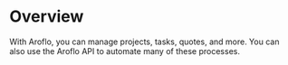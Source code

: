 # Overview

With Aroflo, you can manage projects, tasks, quotes, and more. You can also use the Aroflo API to automate many of these processes.
